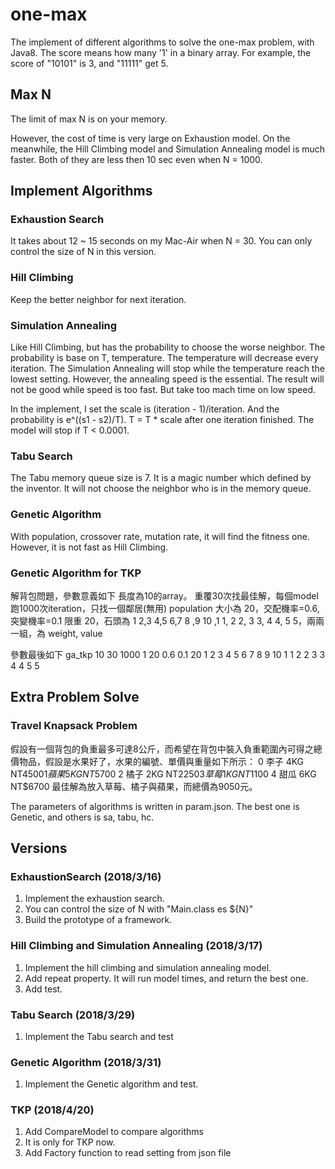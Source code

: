 # one-max
The implement of different algorithms to solve the one-max problem, with Java8.
The score means how many '1' in a binary array.
For example, the score of "10101" is 3, and "11111" get 5.

## Max N
The limit of max N is on your memory.

However, the cost of time is very large on Exhaustion model.
On the meanwhile, the Hill Climbing model and Simulation Annealing model is much faster.
Both of they are less then 10 sec even when N = 1000.

## Implement Algorithms

### Exhaustion Search
It takes about 12 ~ 15 seconds on my Mac-Air when N = 30.
You can only control the size of N in this version.

### Hill Climbing
Keep the better neighbor for next iteration.

### Simulation Annealing
Like Hill Climbing, but has the probability to choose the worse neighbor.
The probability is base on T, temperature. The temperature will decrease every iteration. The Simulation Annealing will stop while the temperature reach the lowest setting.
However, the annealing speed is the essential. The result will not be good while speed is too fast. But take too mach time on low speed.

In the implement, I set the scale is (iteration - 1)/iteration. And the probability is e^((s1 - s2)/T).
T = T * scale after one iteration finished. The model will stop if T < 0.0001.

### Tabu Search
The Tabu memory queue size is 7. It is a magic number which defined by the inventor.
It will not choose the neighbor who is in the memory queue.

### Genetic Algorithm
With population, crossover rate, mutation rate, it will find the fitness one.
However, it is not fast as Hill Climbing.

### Genetic Algorithm for TKP
解背包問題，參數意義如下
長度為10的array。
重覆30次找最佳解，每個model跑1000次iteration，只找一個鄰居(無用)
population 大小為 20，交配機率=0.6, 突變機率=0.1
限重 20，石頭為 1 2,3 4,5 6,7 8 ,9 10 ,1 1, 2 2, 3 3, 4 4, 5 5，兩兩一組，為 weight, value

參數最後如下
ga_tkp 10 30 1000 1 20 0.6 0.1 20 1 2 3 4 5 6 7 8 9 10 1 1 2 2 3 3 4 4 5 5

## Extra Problem Solve
### Travel Knapsack Problem
假設有一個背包的負重最多可達8公斤，而希望在背包中裝入負重範圍內可得之總價物品，假設是水果好了，水果的編號、單價與重量如下所示：
0	李子	4KG	NT$4500
1	蘋果	5KG	NT$5700
2	橘子	2KG	NT$2250
3	草莓	1KG	NT$1100
4	甜瓜	6KG	NT$6700
最佳解為放入草莓、橘子與蘋果，而總價為9050元。

The parameters of algorithms is written in param.json.
The best one is Genetic, and others is sa, tabu, hc.


## Versions
### ExhaustionSearch (2018/3/16)
1. Implement the exhaustion search.
2. You can control the size of N with "Main.class es ${N}"
3. Build the prototype of a framework.

### Hill Climbing and Simulation Annealing (2018/3/17)
1. Implement the hill climbing and simulation annealing model.
2. Add repeat property. It will run model times, and return the best one.
3. Add test.

### Tabu Search (2018/3/29)
1. Implement the Tabu search and test

### Genetic Algorithm (2018/3/31)
1. Implement the Genetic algorithm and test.

### TKP (2018/4/20)
1. Add CompareModel to compare algorithms
2. It is only for TKP now.
3. Add Factory function to read setting from json file
